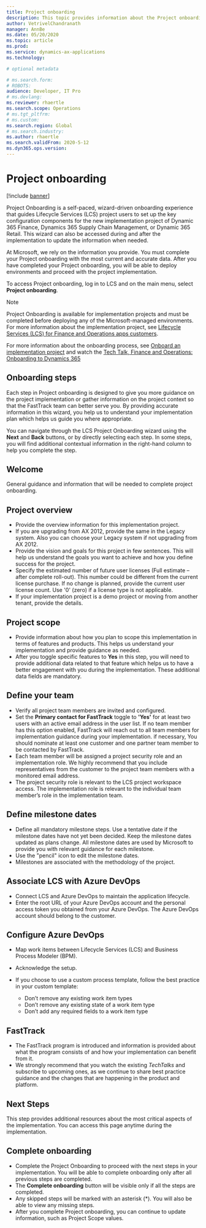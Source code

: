 ```yaml
---
title: Project onboarding
description: This topic provides information about the Project onboarding wizard in Lifecycle Services.
author: VetrivelChandranath
manager: AnnBe
ms.date: 05/20/2020
ms.topic: article
ms.prod: 
ms.service: dynamics-ax-applications
ms.technology: 

# optional metadata

# ms.search.form: 
# ROBOTS: 
audience: Developer, IT Pro
# ms.devlang: 
ms.reviewer: rhaertle
ms.search.scope: Operations
# ms.tgt_pltfrm: 
# ms.custom: 
ms.search.region: Global
# ms.search.industry: 
ms.author: rhaertle
ms.search.validFrom: 2020-5-12 
ms.dyn365.ops.version:  
---
```


# Project onboarding

[!include [banner](../includes/banner.md)]

Project Onboarding is a self-paced, wizard-driven onboarding experience that guides Lifecycle Services (LCS) project users to set up the key configuration components for the new implementation project of Dynamic 365 Finance, Dynamics 365 Supply Chain Management, or Dynamic 365 Retail. This wizard can also be accessed during and after the implementation to update the information when needed.

At Microsoft, we rely on the information you provide. You must complete your Project onboarding with the most current and accurate data. After you have completed your Project onboarding, you will be able to deploy environments and proceed with the project implementation.

To access Project onboarding, log in to LCS and on the main menu, select **Project onboarding**.

> [!NOTE]
> Project Onboarding is available for implementation projects and must be completed before deploying any of the Microsoft-managed environments. For more information about the implementation project, see [Lifecycle Services (LCS) for Finance and Operations apps customers](lcs-works-lcs.md#lcs-workspace-for-the-current-versions-of-the-finance-and-operations-apps).

For more information about the onboarding process, see [Onboard an implementation project](https://docs.microsoft.com/en-us/dynamics365/fin-ops-core/fin-ops/imp-lifecycle/onboard#lcs-implementation-project-workspace) and watch the [Tech Talk, Finance and Operations: Onboarding to Dynamics 365](https://community.dynamics.com/365/b/techtalks/posts/finance-and-operations-onboarding-to-dynamics-365-1-10-19)

## Onboarding steps

Each step in Project onboarding is designed to give you more guidance on the project implementation or gather information on the project context so that the FastTrack team can better serve you. By providing accurate information in this wizard, you help us to understand your implementation plan which helps us guide you where appropriate.

You can navigate through the LCS Project Onboarding wizard using the **Next** and **Back** buttons, or by directly selecting each step. In some steps, you will find additional contextual information in the right-hand column to help you complete the step.

## Welcome

General guidance and information that will be needed to complete project onboarding.   

## Project overview 

- Provide the overview information for this implementation project.
- If you are upgrading from AX 2012, provide the same in the Legacy system. Also you can choose your Legacy system if not upgrading from AX 2012.
- Provide the vision and goals for this project in few sentences. This will help us understand the goals you want to achieve and how you define success for the project.
- Specify the estimated number of future user licenses (Full estimate – after complete roll-out). This number could be different from the current license purchase. If no change is planned, provide the current user license count. Use '0' (zero) if a license type is not applicable.
- If your implementation project is a demo project or moving from another tenant, provide the details.

## Project scope 

- Provide information about how you plan to scope this implementation in terms of features and products. This helps us understand your implementation and provide guidance as needed.
- After you toggle specific features to **Yes** in this step, you will need to provide additional data related to that feature which helps us to have a better engagement with you during the implementation. These additional data fields are mandatory.   

## Define your team 

- Verify all project team members are invited and configured.
- Set the **Primary contact for FastTrack** toggle to **'Yes'** for at least two users with an active email address in the user list. If no team member has this option enabled, FastTrack will reach out to all team members for implementation guidance during your implementation. if necessary, You should nominate at least one customer and one partner team member to be contacted by FastTrack.
- Each team member will be assigned a project security role and an implementation role. We highly recommend that you include representatives from the customer to the project team members with a monitored email address.
- The project security role is relevant to the LCS project workspace access. The implementation role is relevant to the individual team member’s role in the implementation team.

## Define milestone dates 

- Define all mandatory milestone steps. Use a tentative date if the milestone dates have not yet been decided. Keep the milestone dates updated as plans change. All milestone dates are used by Microsoft to provide you with relevant guidance for each milestone.
- Use the "pencil" icon to edit the milestone dates.
- Milestones are associated with the methodology of the project. 

## Associate LCS with Azure DevOps

- Connect LCS and Azure DevOps to maintain the application lifecycle.
- Enter the root URL of your Azure DevOps account and the personal access token you obtained from your Azure DevOps. The Azure DevOps account should belong to the customer.

## Configure Azure DevOps 

- Map work items between Lifecycle Services (LCS) and Business Process Modeler (BPM).
- Acknowledge the setup.
- If you choose to use a custom process template, follow the best practice in your custom template:

    - Don’t remove any existing work item types
    - Don’t remove any existing state of a work item type
    - Don’t add any required fields to a work item type

## FastTrack 

- The FastTrack program is introduced and information is provided about what the program consists of and how your implementation can benefit from it.
- We strongly recommend that you watch the existing *TechTalks* and subscribe to upcoming ones, as we continue to share best practice guidance and the changes that are happening in the product and platform. 

## Next Steps

This step provides additional resources about the most critical aspects of the implementation. You can access this page anytime during the implementation.

## Complete onboarding

- Complete the Project Onboarding to proceed with the next steps in your implementation. You will be able to complete onboarding only after all previous steps are completed.
- The **Complete onboarding** button will be visible only if all the steps are completed.
- Any skipped steps will be marked with an asterisk (\*). You will also be able to view any missing steps.
- After you complete Project onboarding, you can continue to update information, such as Project Scope values.
